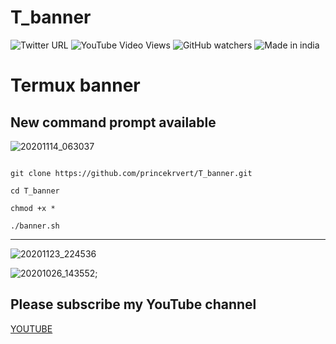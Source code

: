 # T_banner
![Twitter URL](https://img.shields.io/twitter/url?label=follow%20me&style=social&url=https%3A%2F%2Fmobile.twitter.com%2FPrinceK03365733)
![YouTube Video Views](https://img.shields.io/youtube/views/gQcfdXrOhL8?color=%23ff00ff&style=social)
![GitHub watchers](https://img.shields.io/github/watchers/princekrvert/T_banner?color=%23ff00ff&label=viwer&logoColor=%2300FF00)
![Made in india](
https://img.shields.io/static/v1?label=MADE_IN&message=INDIA&color=lightgreen?style=for-the-badge&logo=appveyor)
# Termux banner 
## New command prompt available
![20201114_063037](https://user-images.githubusercontent.com/56459297/99134364-612dfc00-2643-11eb-9458-8b6fd3d2934a.jpg)


```

git clone https://github.com/princekrvert/T_banner.git

cd T_banner

chmod +x *

./banner.sh

```
***


![20201123_224536](https://user-images.githubusercontent.com/56459297/99993568-d6d15f00-2ddd-11eb-8740-ed44174742fe.jpg)





![20201026_143552](https://user-images.githubusercontent.com/56459297/97154682-36fec200-179a-11eb-8334-ed54ad5c5026.jpg);

## Please subscribe my YouTube channel 
[YOUTUBE](https://m.youtube.com/c/Princeweb)

